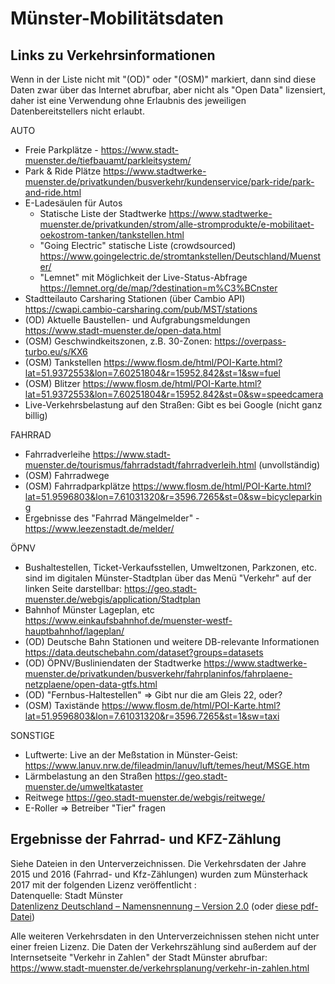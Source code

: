 # Münster-Mobilitätsdaten 

## Links zu Verkehrsinformationen 
Wenn in der Liste nicht mit "(OD)" oder "(OSM)" markiert, dann sind diese Daten zwar über das Internet abrufbar, aber nicht als "Open Data" lizensiert, daher ist eine Verwendung ohne Erlaubnis des jeweiligen Datenbereitstellers nicht erlaubt.

AUTO
* Freie Parkplätze - https://www.stadt-muenster.de/tiefbauamt/parkleitsystem/
* Park & Ride Plätze https://www.stadtwerke-muenster.de/privatkunden/busverkehr/kundenservice/park-ride/park-and-ride.html
* E-Ladesäulen für Autos
  * Statische Liste der Stadtwerke https://www.stadtwerke-muenster.de/privatkunden/strom/alle-stromprodukte/e-mobilitaet-oekostrom-tanken/tankstellen.html
  * "Going Electric" statische Liste (crowdsourced) https://www.goingelectric.de/stromtankstellen/Deutschland/Muenster/
  * "Lemnet" mit Möglichkeit der Live-Status-Abfrage https://lemnet.org/de/map/?destination=m%C3%BCnster
* Stadtteilauto Carsharing Stationen (über Cambio API) https://cwapi.cambio-carsharing.com/pub/MST/stations
* (OD) Aktuelle Baustellen- und Aufgrabungsmeldungen https://www.stadt-muenster.de/open-data.html
* (OSM) Geschwindkeitszonen, z.B. 30-Zonen: https://overpass-turbo.eu/s/KX6
* (OSM) Tankstellen https://www.flosm.de/html/POI-Karte.html?lat=51.9372553&lon=7.60251804&r=15952.842&st=1&sw=fuel
* (OSM) Blitzer https://www.flosm.de/html/POI-Karte.html?lat=51.9372553&lon=7.60251804&r=15952.842&st=0&sw=speedcamera
* Live-Verkehrsbelastung auf den Straßen: Gibt es bei Google (nicht ganz billig)

FAHRRAD
* Fahrradverleihe https://www.stadt-muenster.de/tourismus/fahrradstadt/fahrradverleih.html (unvollständig)
* (OSM) Fahrradwege 
* (OSM) Fahrradparkplätze https://www.flosm.de/html/POI-Karte.html?lat=51.9596803&lon=7.61031320&r=3596.7265&st=0&sw=bicycleparking
* Ergebnisse des "Fahrrad Mängelmelder" - https://www.leezenstadt.de/melder/

ÖPNV
* Bushaltestellen, Ticket-Verkaufsstellen, Umweltzonen, Parkzonen, etc. sind im digitalen Münster-Stadtplan über das Menü "Verkehr" auf der linken Seite darstellbar: https://geo.stadt-muenster.de/webgis/application/Stadtplan
* Bahnhof Münster Lageplan, etc https://www.einkaufsbahnhof.de/muenster-westf-hauptbahnhof/lageplan/
* (OD) Deutsche Bahn Stationen und weitere DB-relevante Informationen https://data.deutschebahn.com/dataset?groups=datasets
* (OD) ÖPNV/Busliniendaten der Stadtwerke https://www.stadtwerke-muenster.de/privatkunden/busverkehr/fahrplaninfos/fahrplaene-netzplaene/open-data-gtfs.html
* (OD) "Fernbus-Haltestellen" => Gibt nur die am Gleis 22, oder?
* (OSM) Taxistände https://www.flosm.de/html/POI-Karte.html?lat=51.9596803&lon=7.61031320&r=3596.7265&st=1&sw=taxi

SONSTIGE
* Luftwerte: Live an der Meßstation in Münster-Geist: https://www.lanuv.nrw.de/fileadmin/lanuv/luft/temes/heut/MSGE.htm
* Lärmbelastung an den Straßen https://geo.stadt-muenster.de/umweltkataster
* Reitwege https://geo.stadt-muenster.de/webgis/reitwege/
* E-Roller => Betreiber "Tier" fragen


## Ergebnisse der Fahrrad- und KFZ-Zählung
Siehe Dateien in den Unterverzeichnissen. 
Die Verkehrsdaten der Jahre 2015 und 2016 (Fahrrad- und Kfz-Zählungen) wurden zum Münsterhack 2017 mit der folgenden Lizenz veröffentlicht : \
Datenquelle: Stadt Münster\
[Datenlizenz Deutschland – Namensnennung – Version 2.0](http://www.govdata.de/dl-de/by-2-0) (oder [diese pdf-Datei](kfz/doc/Stadt_MS_OpenData_Datenlizenz_Deutschland.pdf))

Alle weiteren Verkehrsdaten in den Unterverzeichnissen stehen nicht unter einer freien Lizenz.
Die Daten der Verkehrszählung sind außerdem auf der Internsetseite "Verkehr in Zahlen" der Stadt Münster abrufbar: https://www.stadt-muenster.de/verkehrsplanung/verkehr-in-zahlen.html
